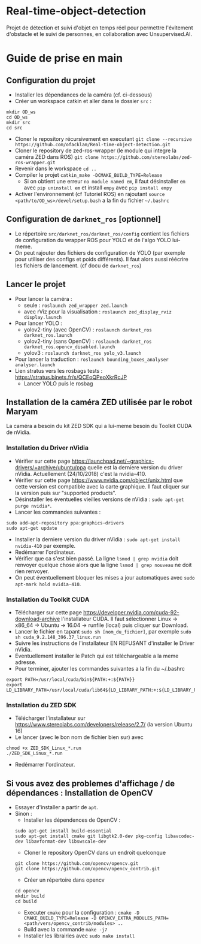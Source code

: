 # Real-time-object-detection
Projet de détection et suivi d'objet en temps réel pour permettre l'évitement d'obstacle et le suivi de personnes, en collaboration avec Unsupervised.AI.

# Guide de prise en main

## Configuration du projet

- Installer les dépendances de la caméra (cf. ci-dessous)
- Créer un workspace catkin et aller dans le dossier `src` :
```
mkdir OD_ws
cd OD_ws
mkdir src
cd src
```
- Cloner le repository récursivement en executant `git clone --recursive https://github.com/ofacklam/Real-time-object-detection.git`
- Cloner le repository de zed-ros-wrapper (le module qui integre la caméra ZED dans ROS) `git clone https://github.com/stereolabs/zed-ros-wrapper.git`
- Revenir dans le workspace `cd ..`
- Compiler le projet `catkin_make -DCMAKE_BUILD_TYPE=Release`
	- Si on obtient une erreur `no module named em`, il faut désinstaller `em` avec `pip uninstall em` et install `empy` avec `pip install empy`
- Activer l'environnement (cf Tutoriel ROS) en rajoutant `source <path/to/OD_ws>/devel/setup.bash` a la fin du fichier `~/.bashrc`

## Configuration de `darknet_ros` [optionnel]

- Le répertoire `src/darknet_ros/darknet_ros/config` contient les fichiers de configuration du wrapper ROS pour YOLO et de l'algo YOLO lui-meme.
- On peut rajouter des fichiers de configuration de YOLO (par exemple pour utiliser des configs et poids différents). Il faut alors aussi réécrire les fichiers de lancement. (cf docu de `darknet_ros`)

## Lancer le projet

- Pour lancer la caméra : 
	- seule : `roslaunch zed_wrapper zed.launch`
	- avec rViz pour la visualisation : `roslaunch zed_display_rviz display.launch`
- Pour lancer YOLO :
	- yolov2-tiny (avec OpenCV) : `roslaunch darknet_ros darknet_ros.launch`
	- yolov2-tiny (sans OpenCV) : `roslaunch darknet_ros darknet_ros.opencv_disabled.launch`
	- yolov3 : `roslaunch darknet_ros yolo_v3.launch`
- Pour lancer la traduction : `roslaunch bounding_boxes_analyser analyser.launch`
- Lien stratus vers les rosbags tests : https://stratus.binets.fr/s/QCEoQPeoXkrRcJP
	- Lancer YOLO puis le rosbag

## Installation de la caméra ZED utilisée par le robot Maryam

La caméra a besoin du kit ZED SDK qui a lui-meme besoin du Toolkit CUDA de nVidia.

### Installation du Driver nVidia

- Vérifier sur cette page https://launchpad.net/~graphics-drivers/+archive/ubuntu/ppa quelle est la derniere version du driver nVidia. Actuellement (24/10/2018) c'est la nvidia-410.
- Vérifier sur cette page https://www.nvidia.com/object/unix.html que cette version est compatible avec la carte graphique. Il faut cliquer sur la version puis sur "supported products". 
- Désinstaller les éventuelles vieilles versions de nVidia : `sudo apt-get purge nvidia*`.
- Lancer les commandes suivantes :
```
sudo add-apt-repository ppa:graphics-drivers
sudo apt-get update
```
- Installer la derniere version du driver nVidia : `sudo apt-get install nvidia-410` par exemple.
- Redémarrer l'ordinateur.
- Vérifier que ca s'est bien passé. La ligne `lsmod | grep nvidia` doit renvoyer quelque chose alors que la ligne `lsmod | grep nouveau` ne doit rien renvoyer.
- On peut éventuellement bloquer les mises a jour automatiques avec `sudo apt-mark hold nvidia-410`.

### Installation du Toolkit CUDA

- Télécharger sur cette page https://developer.nvidia.com/cuda-92-download-archive l'installateur CUDA. Il faut sélectionner Linux -> x86_64 -> Ubuntu -> 16.04 -> runfile (local) puis cliquer sur Download. 
- Lancer le fichier en tapant `sudo sh [nom_du_fichier]`, par exemple `sudo sh cuda_9.2.148_396.37_linux.run`
- Suivre les instructions de l'installateur EN REFUSANT d'installer le Driver nVidia.
- Eventuellement installer le Patch qui est téléchargeable a la meme adresse.
- Pour terminer, ajouter les commandes suivantes a la fin du ~/.bashrc
```
export PATH=/usr/local/cuda/bin${PATH:+:${PATH}}
export LD_LIBRARY_PATH=/usr/local/cuda/lib64${LD_LIBRARY_PATH:+:${LD_LIBRARY_PATH}}
```

### Installation du ZED SDK

- Télécharger l'installateur sur https://www.stereolabs.com/developers/release/2.7/ (la version Ubuntu 16)
- Le lancer (avec le bon nom de fichier bien sur) avec 
```
chmod +x ZED_SDK_Linux_*.run 
./ZED_SDK_Linux_*.run
```
- Redémarrer l'ordinateur.


## Si vous avez des problemes d'affichage / de dépendances : Installation de OpenCV

- Essayer d'installer a partir de `apt`. 
- Sinon : 
	- Installer les dépendences de OpenCV : 
	```
	sudo apt-get install build-essential
	sudo apt-get install cmake git libgtk2.0-dev pkg-config libavcodec-dev libavformat-dev libswscale-dev
	```
	- Cloner le repository OpenCV dans un endroit quelconque
	```
	git clone https://github.com/opencv/opencv.git
	git clone https://github.com/opencv/opencv_contrib.git
	```
	- Créer un répertoire dans opencv
	```
	cd opencv
	mkdir build
	cd build
	```
	- Executer `cmake` pour la configuration : `cmake -D CMAKE_BUILD_TYPE=Release -D OPENCV_EXTRA_MODULES_PATH=<path/vers/opencv_contrib/modules> ..`
	- Build avec la commande `make -j7`
	- Installer les librairies avec `sudo make install`
